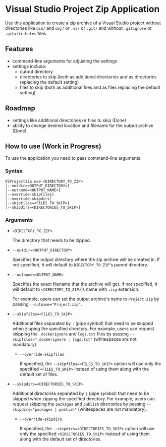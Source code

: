 # Visual Studio Project Zip Application

Use this application to create a zip archive of a Visual Studio project without directories like `bin/` and `obj/` or `.vs/` or `.git/` and without `.gitignore` or `.gitattributes` files.

## Features

* command-line arguments for adjusting the settings
* settings include:
	* output directory
	* directories to skip (both as additional directories and as directories replacing the default setting)
	* files to skip (both as additional files and as files replacing the default setting)

## Roadmap

* settings like additional directories or files to skip (Done)
* ability to change desired location and filename for the output archive (Done)

## How to use (Work in Progress)

To use the application you need to pass command-line arguments.

### Syntax

```shell
VSProjectZip.exe <DIRECTORY_TO_ZIP>
[--outdir=<OUTPUT_DIRECTORY>]
[--outname=<OUTPUT_NAME>]
[--override-skipfiles]
[--override-skipdirs]
[--skipfiles=<FILES_TO_SKIP>]
[--skipdirs=<DIRECTORIES_TO_SKIP>]
```

### Arguments

* `<DIRECTORY_TO_ZIP>`

	The directory that needs to be zipped.

* `--outdir=<OUTPUT_DIRECTORY>`

	Specifies the output directory where the zip archive will be created in. If not specified, it will default to `DIRECTORY_TO_ZIP`'s parent directory.

* `--outname=<OUTPUT_NAME>`
	
	Specifies the exact filename that the archive will get. If not specified, it will default to `<DIRECTORY_TO_ZIP>`'s name with `.zip` extension.

	For example, users can set the output archive's name to `Project.zip` by passing `--outname="Project.zip"`.

* `--skipfiles=<FILES_TO_SKIP>`

	Additional files separated by `|` (pipe symbol) that need to be skipped when zipping the specified directory. For example, users can request skipping the `.dockerignore` and `logs.txt` files by passing `--skipfiles=".dockerignore | logs.txt"` (whitespaces are not mandatory).

	* `--override-skipfiles`

		If specified, the `--skipfiles=<FILES_TO_SKIP>` option will use only the specified `<FILES_TO_SKIP>` instead of using them along with the default set of files.

* `--skipdirs=<DIRECTORIES_TO_SKIP>`

	Additional directories separated by `|` (pipe symbol) that need to be skipped when zipping the specified directory. For example, users can request skipping the `packages` and `publish` directories by passing `--skipdirs="packages | publish"` (whitespaces are not mandatory).

	* `--override-skipdirs`

		If specified, the `--skipdirs=<DIRECTORIES_TO_SKIP>` option will use only the specified `<DIRECTORIES_TO_SKIP>` instead of using them along with the default set of directories.
